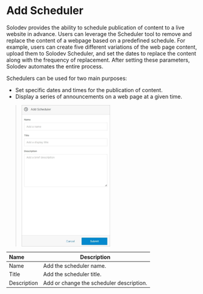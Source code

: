 # Add Scheduler

Solodev provides the ability to schedule publication of content to a live website in advance. Users can leverage the Scheduler tool to remove and replace the content of a webpage based on a predefined schedule. For example, users can create five different variations of the web page content, upload them to Solodev Scheduler, and set the dates to replace the content along with the frequency of replacement. After setting these parameters, Solodev automates the entire process. 

Schedulers can be used for two main purposes: 

- Set specific dates and times for the publication of content. 
- Display a series of announcements on a web page at a given time.

><img src="../../../../images/documents6.jpg" alt="documents6" style="width: 50%; display: block"></a>

**Name** | **Description**
:--- | ---
Name | Add the scheduler name.
Title | Add the scheduler title.
Description | Add or change the scheduler description.